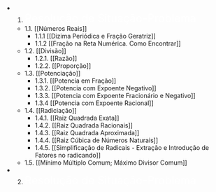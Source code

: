 - 1. <span style="color: white; font-size:25px">Resolução de Situação-Problema</span>
	- 1.1. [[Números Reais]]
		- 1.1.1 [[Dizima Periódica e Fração Geratriz]]
		- 1.1.2 [[Fração na Reta Numérica. Como Encontrar]]
	- 1.2. [[Divisão]]
		- 1.2.1. [[Razão]]
		- 1.2.2. [[Proporção]]
	- 1.3. [[Potenciação]]
		- 1.3.1. [[Potencia em Fração]]
		- 1.3.2. [[Potencia com Expoente Negativo]]
		- 1.3.3. [[Potencia com Expoente Fracionário e Negativo]]  
		- 1.3.4 [[Potencia com Expoente Racional]]
	* 1.4. [[Radiciação]]
		* 1.4.1. [[Raiz Quadrada Exata]]
		- 1.4.2. [[Raiz Quadrada Racionais]]
		- 1.4.3. [[Raiz Quadrada Aproximada]]
		- 1.4.4. [[Raiz Cúbica de Números Naturais]]
		- 1.4.5. [[Simplificação de Radicais - Extração e Introdução de Fatores no radicando]]
	- 1.5. [[Mínimo Múltiplo Comum; Máximo Divisor Comum]]
- 2. <span style="color: white; font-size:25px">Resolução de Situação-Problema</span>

